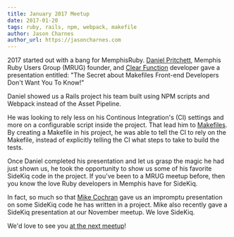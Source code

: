 ```yaml
---
title: January 2017 Meetup
date: 2017-01-20
tags: ruby, rails, npm, webpack, makefile
author: Jason Charnes
author_url: https://jasoncharnes.com
---
```


2017 started out with a bang for MemphisRuby. [Daniel Pritchett](https://blog.dpritchett.net/), Memphis Ruby Users Group (MRUG) founder, and [Clear Function](http://clearfunction.com/) developer gave a presentation entitled: "The Secret about Makefiles Front-end Developers Don't Want You To Know!"

Daniel showed us a Rails project his team built using NPM scripts and Webpack instead of the Asset Pipeline.

He was looking to rely less on his Continous Integration's (CI) settings and more on a configurable script inside the project. That lead him to [Makefiles](https://en.wikipedia.org/wiki/Makefile). By creating a Makefile in his project, he was able to tell the CI to rely on the Makefile, instead of explicitly telling the CI what steps to take to build the tests.

Once Daniel completed his presentation and let us grasp the magic he had just shown us, he took the opportunity to show us some of his favorite SideKiq code in the project. If you've been to a MRUG meetup before, then you know the love Ruby developers in Memphis have for SideKiq.

In fact, so much so that [Mike Cochran](https://twitter.com/vongrippen) gave us an impromptu presentation on some SideKiq code he has written in a project. Mike also recently gave a SideKiq presentation at our November meetup. We love SideKiq.

We'd love to see you [at the next meetup](https://www.meetup.com/memphis-technology-user-groups/events/236917047/)!
